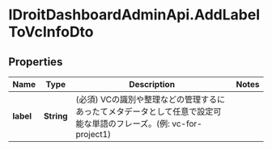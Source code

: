 # IDroitDashboardAdminApi.AddLabelToVcInfoDto

## Properties
Name | Type | Description | Notes
------------ | ------------- | ------------- | -------------
**label** | **String** | (必須) VCの識別や整理などの管理するにあったてメタデータとして任意で設定可能な単語のフレーズ。(例: vc-for-project1) | 
